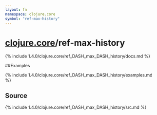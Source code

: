 ```yaml
---
layout: fn
namespace: clojure.core
symbol: "ref-max-history"
---
```


# [clojure.core](../)/ref-max-history

{% include 1.4.0/clojure.core/ref_DASH_max_DASH_history/docs.md %}

##Examples

{% include 1.4.0/clojure.core/ref_DASH_max_DASH_history/examples.md %}
## Source
{% include 1.4.0/clojure.core/ref_DASH_max_DASH_history/src.md %}

